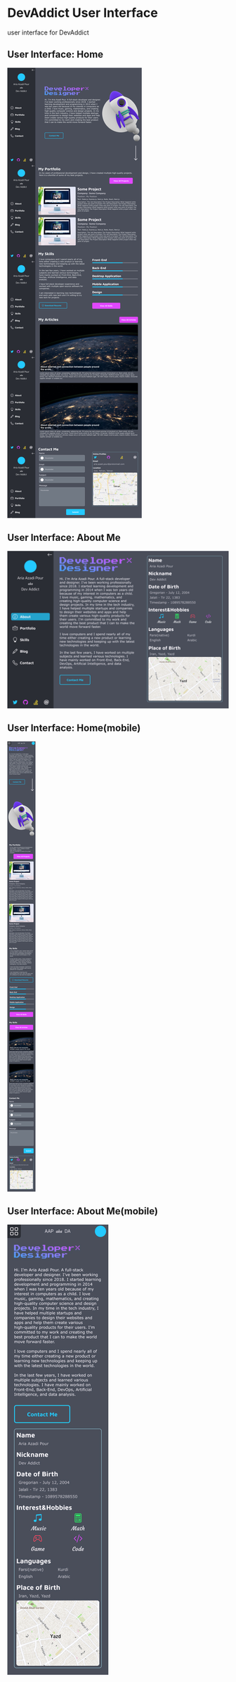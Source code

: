 # DevAddict User Interface
user interface for DevAddict

## User Interface: Home
![Color Schemes: Home](./user-interface_home.jpeg)

## User Interface: About Me
![Color Schemes: About Me](./user-interface_about-me.jpeg)

## User Interface: Home(mobile)
![Color Schemes: Home(mobile)](./user-interface_home-mobile.jpeg)

## User Interface: About Me(mobile)
![Color Schemes: About Me(mobile)](./user-interface_about-me-mobile.jpeg)

